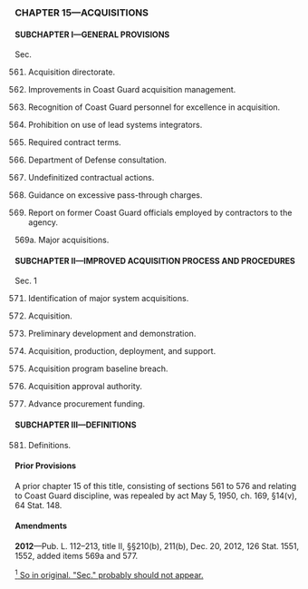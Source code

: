 ### **CHAPTER 15—ACQUISITIONS** ###

#### SUBCHAPTER I—GENERAL PROVISIONS ####

Sec.

561. Acquisition directorate.

562. Improvements in Coast Guard acquisition management.

563. Recognition of Coast Guard personnel for excellence in acquisition.

564. Prohibition on use of lead systems integrators.

565. Required contract terms.

566. Department of Defense consultation.

567. Undefinitized contractual actions.

568. Guidance on excessive pass-through charges.

569. Report on former Coast Guard officials employed by contractors to the agency.

569a. Major acquisitions.

#### SUBCHAPTER II—IMPROVED ACQUISITION PROCESS AND PROCEDURES ####

Sec. 1

571. Identification of major system acquisitions.

572. Acquisition.

573. Preliminary development and demonstration.

574. Acquisition, production, deployment, and support.

575. Acquisition program baseline breach.

576. Acquisition approval authority.

577. Advance procurement funding.

#### SUBCHAPTER III—DEFINITIONS ####

581. Definitions.

#### Prior Provisions ####

A prior chapter 15 of this title, consisting of sections 561 to 576 and relating to Coast Guard discipline, was repealed by act May 5, 1950, ch. 169, §14(v), 64 Stat. 148.

#### Amendments ####

**2012**—Pub. L. 112–213, title II, §§210(b), 211(b), Dec. 20, 2012, 126 Stat. 1551, 1552, added items 569a and 577.

[<sup>1</sup> So in original. "Sec." probably should not appear.](#CHAPTER15_1)